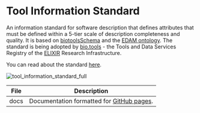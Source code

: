 # Tool Information Standard

An information standard for software description that defines attributes that must be defined within a 5-tier scale of description completeness and quality. It is based on [biotoolsSchema](https://github.com/bio-tools/biotoolsSchema) and the [EDAM ontology](https://github.com/edamontology/edamontology). The standard is being adopted by [bio.tools](https://bio.tools) - the Tools and Data Services Registry of the [ELIXIR](https://www.elixir-europe.org) Research Infrastructure.

You can read about the standard [here](https://bio-tools.github.io/Tool-Information-Standard/).

![tool_information_standard_full](https://github.com/bio-tools/Tool-Information-Standard/tree/master/docs/assets/images/infographic_full.png)


File | Description
---- | -----------
docs | Documentation formatted for [GitHub pages](https://bio-tools.github.io/Tool-Information-Standard/).


